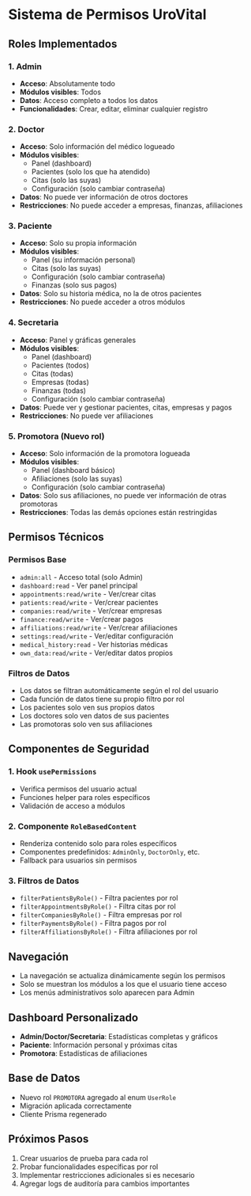 # Sistema de Permisos UroVital

## Roles Implementados

### 1. **Admin** 
- **Acceso**: Absolutamente todo
- **Módulos visibles**: Todos
- **Datos**: Acceso completo a todos los datos
- **Funcionalidades**: Crear, editar, eliminar cualquier registro

### 2. **Doctor**
- **Acceso**: Solo información del médico logueado
- **Módulos visibles**: 
  - Panel (dashboard)
  - Pacientes (solo los que ha atendido)
  - Citas (solo las suyas)
  - Configuración (solo cambiar contraseña)
- **Datos**: No puede ver información de otros doctores
- **Restricciones**: No puede acceder a empresas, finanzas, afiliaciones

### 3. **Paciente**
- **Acceso**: Solo su propia información
- **Módulos visibles**:
  - Panel (su información personal)
  - Citas (solo las suyas)
  - Configuración (solo cambiar contraseña)
  - Finanzas (solo sus pagos)
- **Datos**: Solo su historia médica, no la de otros pacientes
- **Restricciones**: No puede acceder a otros módulos

### 4. **Secretaria**
- **Acceso**: Panel y gráficas generales
- **Módulos visibles**:
  - Panel (dashboard)
  - Pacientes (todos)
  - Citas (todas)
  - Empresas (todas)
  - Finanzas (todas)
  - Configuración (solo cambiar contraseña)
- **Datos**: Puede ver y gestionar pacientes, citas, empresas y pagos
- **Restricciones**: No puede ver afiliaciones

### 5. **Promotora** (Nuevo rol)
- **Acceso**: Solo información de la promotora logueada
- **Módulos visibles**:
  - Panel (dashboard básico)
  - Afiliaciones (solo las suyas)
  - Configuración (solo cambiar contraseña)
- **Datos**: Solo sus afiliaciones, no puede ver información de otras promotoras
- **Restricciones**: Todas las demás opciones están restringidas

## Permisos Técnicos

### Permisos Base
- `admin:all` - Acceso total (solo Admin)
- `dashboard:read` - Ver panel principal
- `appointments:read/write` - Ver/crear citas
- `patients:read/write` - Ver/crear pacientes
- `companies:read/write` - Ver/crear empresas
- `finance:read/write` - Ver/crear pagos
- `affiliations:read/write` - Ver/crear afiliaciones
- `settings:read/write` - Ver/editar configuración
- `medical_history:read` - Ver historias médicas
- `own_data:read/write` - Ver/editar datos propios

### Filtros de Datos
- Los datos se filtran automáticamente según el rol del usuario
- Cada función de datos tiene su propio filtro por rol
- Los pacientes solo ven sus propios datos
- Los doctores solo ven datos de sus pacientes
- Las promotoras solo ven sus afiliaciones

## Componentes de Seguridad

### 1. Hook `usePermissions`
- Verifica permisos del usuario actual
- Funciones helper para roles específicos
- Validación de acceso a módulos

### 2. Componente `RoleBasedContent`
- Renderiza contenido solo para roles específicos
- Componentes predefinidos: `AdminOnly`, `DoctorOnly`, etc.
- Fallback para usuarios sin permisos

### 3. Filtros de Datos
- `filterPatientsByRole()` - Filtra pacientes por rol
- `filterAppointmentsByRole()` - Filtra citas por rol
- `filterCompaniesByRole()` - Filtra empresas por rol
- `filterPaymentsByRole()` - Filtra pagos por rol
- `filterAffiliationsByRole()` - Filtra afiliaciones por rol

## Navegación
- La navegación se actualiza dinámicamente según los permisos
- Solo se muestran los módulos a los que el usuario tiene acceso
- Los menús administrativos solo aparecen para Admin

## Dashboard Personalizado
- **Admin/Doctor/Secretaria**: Estadísticas completas y gráficos
- **Paciente**: Información personal y próximas citas
- **Promotora**: Estadísticas de afiliaciones

## Base de Datos
- Nuevo rol `PROMOTORA` agregado al enum `UserRole`
- Migración aplicada correctamente
- Cliente Prisma regenerado

## Próximos Pasos
1. Crear usuarios de prueba para cada rol
2. Probar funcionalidades específicas por rol
3. Implementar restricciones adicionales si es necesario
4. Agregar logs de auditoría para cambios importantes
